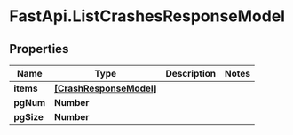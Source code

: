 # FastApi.ListCrashesResponseModel

## Properties

Name | Type | Description | Notes
------------ | ------------- | ------------- | -------------
**items** | [**[CrashResponseModel]**](CrashResponseModel.md) |  | 
**pgNum** | **Number** |  | 
**pgSize** | **Number** |  | 


